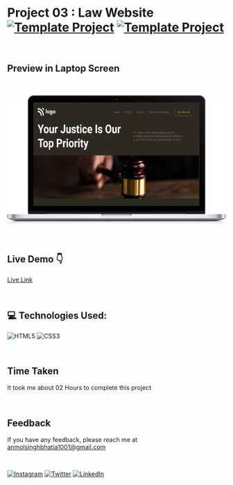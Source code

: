 <!-- # Hey Welcome 👋
### Hi, I'm Anmol Singh Bhatia, a Passionate Frontend Web Developer .

</br> -->

# Project 03 : Law Website [![Template Project](https://img.shields.io/badge/Template-Project-red)](http://www.gnu.org/licenses/agpl-3.0) [![Template Project](https://img.shields.io/badge/Technologies%20-HTML%2FCSS-brightgreen)](http://www.gnu.org/licenses/agpl-3.0)

</br>

## Preview in Laptop Screen
<br/> 

![CSS3](./README%20ASSETS/laptop.png)

<!-- ## Mobile Screens Preview -->


<br/> 

## Live Demo 👇
[Live Link](https://project-03-law-website.vercel.app/)

<br/> 

## 💻 Technologies Used:
![HTML5](https://img.shields.io/badge/html5-%23E34F26.svg?style=for-the-badge&logo=html5&logoColor=white)
![CSS3](https://img.shields.io/badge/css3-%231572B6.svg?style=for-the-badge&logo=css3&logoColor=white) 

</br>

<!-- ## Demo -->




## Time Taken
It took me about 02 Hours to complete this project

<br/> 

## Feedback

If you have any feedback, please reach me at anmolsinghbhatia1001@gmail.com

<br/> 

<!-- Social Links -->
[![Instagram][instagram-shield]][instagram-url]
[![Twitter][twitter-shield]][twitter-url]
[![LinkedIn][linkedin-shield]][linkedin-url]




<!-- Instagram -->
[instagram-shield]: https://img.shields.io/badge/Instagram-%23E4405F.svg?style=for-the-badge&logo=Instagram&logoColor=white
[instagram-url]: https://www.instagram.com/anmolbhatia1001

<!-- Twitter -->
[twitter-shield]: https://img.shields.io/badge/Twitter-%231DA1F2.svg?style=for-the-badge&logo=Twitter&logoColor=white
[twitter-url]: https://twitter.com/AnmolBhatia1001

<!-- Linkedin -->
[linkedin-shield]: https://img.shields.io/badge/-LinkedIn-black.svg?style=for-the-badge&logo=linkedin&colorB=0B5FBB
[linkedin-url]: https://www.linkedin.com/in/anmolbhatia1001/



